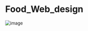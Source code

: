# Food_Web_design
![image](https://user-images.githubusercontent.com/65547230/105677241-47871b80-5ef4-11eb-864b-cce155198441.png)



